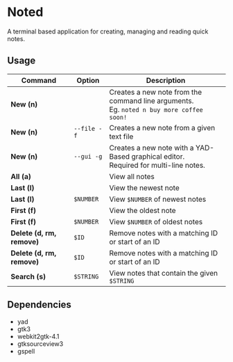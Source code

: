 # Noted

A terminal based application for creating, managing and reading quick notes.

## Usage

| Command                    | Option      | Description                                                                                |
| -------------------------- | ----------- | ------------------------------------------------------------------------------------------ |
| **New (n)**                |             | Creates a new note from the command line arguments.<br>Eg. `noted n buy more coffee soon!` |
| **New (n)**                | `--file -f` | Creates a new note from a given text file                                                  |
| **New (n)**                | `--gui -g`  | Creates a new note with a YAD-Based graphical editor.<br>Required for multi-line notes.    |
| **All (a)**                |             | View all notes                                                                             |
| **Last (l)**               |             | View the newest note                                                                       |
| **Last (l)**               | `$NUMBER`   | View `$NUMBER` of newest notes                                                             |
| **First (f)**              |             | View the oldest note                                                                       |
| **First (f)**              | `$NUMBER`   | View `$NUMBER` of oldest notes                                                             |
| **Delete (d, rm, remove)** | `$ID`       | Remove notes with a matching ID or start of an ID                                          |
| **Delete (d, rm, remove)** | `$ID`       | Remove notes with a matching ID or start of an ID                                          |
| **Search (s)**             | `$STRING`   | View notes that contain the given `$STRING`                                                |

## Dependencies

- yad
- gtk3
- webkit2gtk-4.1
- gtksourceview3
- gspell
